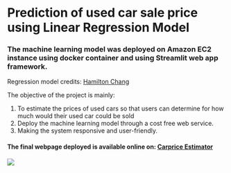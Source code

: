 # Prediction of used car sale price using Linear Regression Model
### The machine learning model was deployed on Amazon EC2 instance using docker container and using Streamlit web app framework.

Regression model credits: [Hamilton Chang](https://github.com/hamiltonchangcodes/Used_Car_Linear_Regression_Prediction)

The objective of the project is mainly:
1. To estimate the prices of used cars so that users can determine for how much would their used car could be sold 
2. Deploy the machine learning model through a cost free web service.
3. Making the system responsive and user-friendly.

#### The final webpage deployed is available online on: [Carprice Estimator](http://ec2-54-163-16-187.compute-1.amazonaws.com:8501/)
![](https://github.com/krishangi-deka/carprice/blob/main/webpageScreenshot.jpg)

